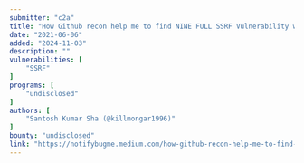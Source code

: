 ```yaml
---
submitter: "c2a"
title: "How Github recon help me to find NINE FULL SSRF Vulnerability with AWS metadata access"
date: "2021-06-06"
added: "2024-11-03"
description: ""
vulnerabilities: [
    "SSRF"
]
programs: [
    "undisclosed"
]
authors: [
    "Santosh Kumar Sha (@killmongar1996)"
]
bounty: "undisclosed"
link: "https://notifybugme.medium.com/how-github-recon-help-me-to-find-nine-full-ssrf-vulnerability-with-aws-metadata-access-531d931413a5"
---
```




